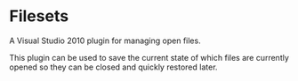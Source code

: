 Filesets
========

A Visual Studio 2010 plugin for managing open files.

This plugin can be used to save the current state of which files are currently opened so they can be closed and quickly restored later.
